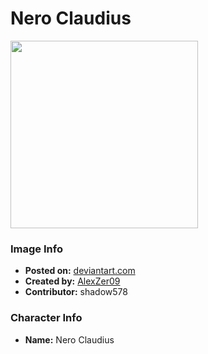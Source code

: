 # Nero Claudius

<img src="https://raw.githubusercontent.com/shadow578/Project-Padoru/master/Padoru/fate-nero-claudius.png" height="300">

### Image Info
* **Posted on:**     [deviantart.com](https://www.deviantart.com/alexzer09/art/Nero-Claudius-Navidad-Padoru-Padoru-719673994)
* **Created by:**    [AlexZer09](https://github.com/shadow578/Project-Padoru/blob/master/table-of-contents/creators/AlexZer09.md)
* **Contributor:**   shadow578

### Character Info
* **Name:**   Nero Claudius


